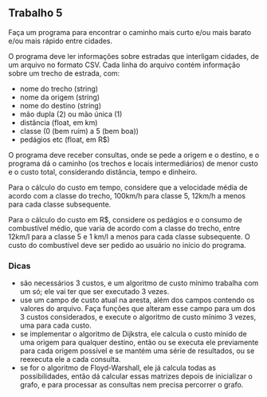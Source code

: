 ## Trabalho 5

Faça um programa para encontrar o caminho mais curto e/ou mais barato e/ou mais rápido entre cidades.

O programa deve ler informações sobre estradas que interligam cidades, de um arquivo no formato CSV.
Cada linha do arquivo contém informação sobre um trecho de estrada, com:
- nome do trecho (string)
- nome da origem (string)
- nome do destino (string)
- mão dupla (2) ou mão única (1)
- distância (float, em km)
- classe (0 (bem ruim) a 5 (bem boa))
- pedágios etc (float, em R$)

O programa deve receber consultas, onde se pede a origem e o destino, e o programa dá o caminho (os trechos e locais intermediários) de menor custo e o custo total, considerando distância, tempo e dinheiro.

Para o cálculo do custo em tempo, considere que a velocidade média de acordo com a classe do trecho, 100km/h para classe 5, 12km/h a menos para cada classe subsequente.

Para o cálculo do custo em R$, considere os pedágios e o consumo de combustível médio, que varia de acordo com a classe do trecho, entre 12km/l para a classe 5 e 1 km/l a menos para cada classe subsequente. O custo do combustível deve ser pedido ao usuário no início do programa.

### Dicas ###

- são necessários 3 custos, e um algoritmo de custo mínimo trabalha com um só; ele vai ter que ser executado 3 vezes.
- use um campo de custo atual na aresta, além dos campos contendo os valores do arquivo. Faça funções que alteram esse campo para um dos 3 custos considerados, e execute o algoritmo de custo mínimo 3 vezes, uma para cada custo.
- se implementar o algoritmo de Dijkstra, ele calcula o custo mínido de uma origem para qualquer destino, então ou se executa ele previamente para cada origem possível e se mantém uma série de resultados, ou se reexecuta ele a cada consulta.
- se for o algoritmo de Floyd-Warshall, ele já calcula todas as possibilidades, então dá calcular essas matrizes depois de inicializar o grafo, e para processar as consultas nem precisa percorrer o grafo.
